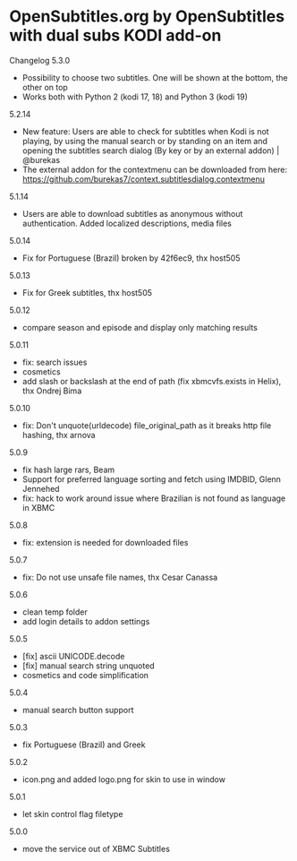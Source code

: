 OpenSubtitles.org by OpenSubtitles with dual subs KODI add-on
=============================================================

Changelog
5.3.0
- Possibility to choose two subtitles. One will be shown at the bottom, the other on top
- Works both with Python 2 (kodi 17, 18) and Python 3 (kodi 19)

5.2.14
- New feature: Users are able to check for subtitles when Kodi is not playing, by using the manual search or by standing on an item and opening the subtitles search dialog (By key or by an external addon) | @burekas
- The external addon for the contextmenu can be downloaded from here: https://github.com/burekas7/context.subtitlesdialog.contextmenu

5.1.14
- Users are able to download subtitles as anonymous without authentication. Added localized descriptions, media files

5.0.14
- Fix for Portuguese (Brazil) broken by 42f6ec9, thx host505

5.0.13
- Fix for Greek subtitles, thx host505

5.0.12
- compare season and episode and display only matching results

5.0.11
- fix: search issues
- cosmetics
- add slash or backslash at the end of path (fix xbmcvfs.exists in Helix), thx Ondrej Bima

5.0.10
- fix: Don't unquote(urldecode) file_original_path as it breaks http file hashing, thx arnova

5.0.9
- fix hash large rars, Beam
- Support for preferred language sorting and fetch using IMDBID, Glenn Jennehed
- fix: hack to work around issue where Brazilian is not found as language in XBMC

5.0.8
- fix: extension is needed for downloaded files

5.0.7
- fix: Do not use unsafe file names, thx Cesar Canassa

5.0.6
- clean temp folder
- add login details to addon settings

5.0.5
- [fix] ascii UNICODE.decode
- [fix] manual search string unquoted
- cosmetics and code simplification

5.0.4
- manual search button support

5.0.3
- fix Portuguese (Brazil) and Greek

5.0.2
- icon.png and added logo.png for skin to use in window

5.0.1
- let skin control flag filetype

5.0.0
- move the service out of XBMC Subtitles
